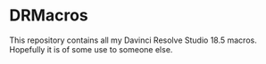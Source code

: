 # DRMacros
This repository contains all my Davinci Resolve Studio 18.5 macros. Hopefully it is of some use to someone else.
